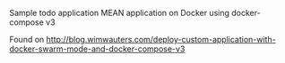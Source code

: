 Sample todo application MEAN application on Docker using docker-compose v3

Found on http://blog.wimwauters.com/deploy-custom-application-with-docker-swarm-mode-and-docker-compose-v3
